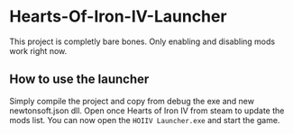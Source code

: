# Hearts-Of-Iron-IV-Launcher

This project is completly bare bones. Only enabling and disabling mods work right now.

## How to use the launcher

Simply compile the project and copy from debug the exe and new newtonsoft.json dll. Open once Hearts of Iron IV from steam to update the mods list. You can now open the `HOIIV Launcher.exe` and start the game.
